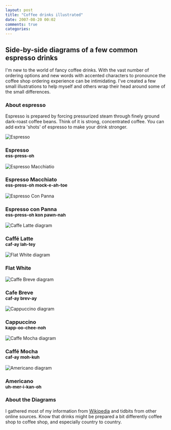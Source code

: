 ```yaml
---
layout: post
title: "Coffee drinks illustrated"
date: 2007-08-20 00:02
comments: true
categories: 
---
```

## Side-by-side diagrams of a few common espresso drinks ##

I'm new to the world of fancy coffee drinks. With the vast number of ordering options and new words with accented characters to pronounce the coffee shop ordering experience can be intimidating. I've created a few small illustrations to help myself and others wrap their head around some of the small differences.

### About espresso ###
Espresso is prepared by forcing pressurized steam through finely ground dark-roast coffee beans. Think of it is strong, concentrated coffee. You can add extra 'shots' of espresso to make your drink stronger.


<div class="coffee">
  <div class="diagram"><img src="{{ root_url }}/assets/posts/coffee-drinks-illustrated/espresso.png" alt="Espresso" /><h3>Espresso<br /><small>ess-press-oh</small></h3></div>
  <div class="diagram"><img src="{{ root_url }}/assets/posts/coffee-drinks-illustrated/caffe_macchiato.png" alt="Espresso Macchiatio" /><h3>Espresso Macchiato<br /><small>ess-press-oh mock-e-ah-toe</small></h3></div>
  <div class="diagram break"><img src="{{ root_url }}/assets/posts/coffee-drinks-illustrated/con_panna.png" alt="Espresso Con Panna" /><h3>Espresso con Panna<br /><small>ess-press-oh kon pawn-nah</small></h3></div>
  <div class="diagram"><img src="{{ root_url }}/assets/posts/coffee-drinks-illustrated/caffe_latte.png" alt="Caffe Latte diagram" /><h3>Caff&eacute; Latte<br /><small>caf-ay lah-tey</small></h3></div>
  <div class="diagram"><img src="{{ root_url }}/assets/posts/coffee-drinks-illustrated/flat_white.png" alt="Flat White diagram" /><h3>Flat White<br /><small></small></h3></div>
  <div class="diagram break"><img src="{{ root_url }}/assets/posts/coffee-drinks-illustrated/cafe_breve.png" alt="Caffe Breve diagram" /><h3>Cafe Breve<br /><small>caf-ay brev-ay</small></h3></div>
  <div class="diagram"><img src="{{ root_url }}/assets/posts/coffee-drinks-illustrated/cappuccino.png" alt="Cappuccino diagram" /><h3>Cappuccino<br /><small>kapp-oo-chee-noh</small></h3></div>
  <div class="diagram"><img src="{{ root_url }}/assets/posts/coffee-drinks-illustrated/caffe_mocha.png" alt="Caffe Mocha diagram" /><h3>Caff&eacute; Mocha<br /><small>caf-ay moh-kuh</small></h3></div>
  <div class="diagram break"><img src="{{ root_url }}/assets/posts/coffee-drinks-illustrated/americano.png" alt="Americano diagram" /><h3>Americano<br /><small>uh-mer-i-kan-oh</small></h3></div>
</div>

### About the Diagrams ###
I gathered most of my information from [Wikipedia](http://www.wikipedia.org) and tidbits from other online sources. Know that drinks might be prepared a bit differently coffee shop to coffee shop, and especially country to country.